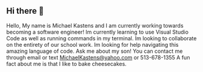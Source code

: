 ## Hi there 👋

<!--
**MichaelKastens/MichaelKastens** is a ✨ _special_ ✨ repository because its `README.md` (this file) appears on your GitHub profile.

Here are some ideas to get you started:

- 🔭 I’m currently working on ...
- 🌱 I’m currently learning ...
- 👯 I’m looking to collaborate on ...
- 🤔 I’m looking for help with ...
- 💬 Ask me about ...
- 📫 How to reach me: ...
- 😄 Pronouns: ...
- ⚡ Fun fact: ...
-->
Hello, My name is Michael Kastens and I am currently working towards becoming a software engineer!
Im currently learning to use Visual Studio Code as well as running commands in my terminal.
Im looking to collaborate on the entirety of our school work.
Im looking for help navigating this amazing language of code. 
Ask me about my son!
You can contact me through email or text MichaelKastens@yahoo.com or 513-678-1355
A fun fact about me is that I like to bake cheesecakes. 
